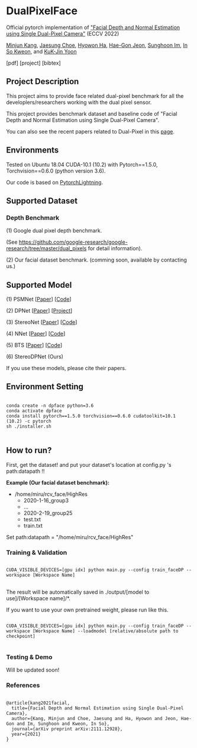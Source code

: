 # DualPixelFace
Official pytorch implementation of ["Facial Depth and Normal Estimation using Single Dual-Pixel Camera"](https://arxiv.org/abs/2111.12928) (ECCV 2022)

[Minjun Kang](http://rcv.kaist.ac.kr/), [Jaesung Choe](https://sites.google.com/view/jaesungchoe), [Hyowon Ha](https://sites.google.com/site/hyowoncv/), [Hae-Gon Jeon](https://sites.google.com/site/hgjeoncv/home), [Sunghoon Im](https://cvlab.dgist.ac.kr/), [In So Kweon](http://rcv.kaist.ac.kr/), and [KuK-Jin Yoon](http://vi.kaist.ac.kr/)

[pdf] [project] [bibtex]

## Project Description
This project aims to provide face related dual-pixel benchmark for all the developlers/researchers working with the dual pixel sensor.

This project provides benchmark dataset and baseline code of "Facial Depth and Normal Estimation using Single Dual-Pixel Camera".

You can also see the recent papers related to Dual-Pixel in this [page](https://github.com/MinJunKang/DualPixelFace/blob/main/Reference.md).

## Environments

Tested on Ubuntu 18.04 CUDA-10.1 (10.2) with Pytorch==1.5.0, Torchvision==0.6.0 (python version 3.6).

Our code is based on [PytorchLightning](https://www.pytorchlightning.ai/).

## Supported Dataset

### Depth Benchmark
(1) Google dual pixel depth benchmark. 

(See https://github.com/google-research/google-research/tree/master/dual_pixels for detail information).

(2) Our facial dataset benchmark. (comming soon, available by contacting us.)

## Supported Model

(1) PSMNet      [[Paper](https://arxiv.org/abs/1803.08669)]       [[Code](https://github.com/JiaRenChang/PSMNet)]

(2) DPNet       [[Paper](https://arxiv.org/abs/1904.05822)]      [[Project](https://github.com/google-research/google-research/tree/master/dual_pixels)]

(3) StereoNet       [[Paper](https://arxiv.org/abs/1807.08865)]       [[Code](https://github.com/meteorshowers/X-StereoLab)]

(4) NNet       [[Paper](https://arxiv.org/abs/1911.10444)]       [[Code](https://github.com/udaykusupati/Normal-Assisted-Stereo)]

(5) BTS       [[Paper](https://arxiv.org/abs/1907.10326)]       [[Code](https://github.com/cleinc/bts)]

(6) StereoDPNet      (Ours)

If you use these models, please cite their papers.

## Environment Setting

<pre>
<code>
conda create -n dpface python=3.6
conda activate dpface
conda install pytorch==1.5.0 torchvision==0.6.0 cudatoolkit=10.1 (10.2) -c pytorch
sh ./installer.sh
</code>
</pre>

## How to run?

First, get the dataset! and put your dataset's location at config.py 's path:datapath !!

**Example (Our facial dataset benchmark):** 

- /home/miru/rcv_face/HighRes
  - 2020-1-16_group3
  - ...
  - 2020-2-19_group25
  - test.txt
  - train.txt

Set path:datapath = "/home/miru/rcv_face/HighRes"

### Training & Validation

<pre>
<code>
CUDA_VISIBLE_DEVICES=[gpu idx] python main.py --config train_faceDP --workspace [Workspace Name]
</code>
</pre>

The result will be automatically saved in ./output/[model to use]/[Workspace name]/*.

If you want to use your own pretrained weight, please run like this.

<pre>
<code>
CUDA_VISIBLE_DEVICES=[gpu idx] python main.py --config train_faceDP --workspace [Workspace Name] --loadmodel [relative/absolute path to checkpoint]
</code>
</pre>

### Testing & Demo

Will be updated soon!

### References
<pre>
<code>
@article{kang2021facial,
  title={Facial Depth and Normal Estimation using Single Dual-Pixel Camera},
  author={Kang, Minjun and Choe, Jaesung and Ha, Hyowon and Jeon, Hae-Gon and Im, Sunghoon and Kweon, In So},
  journal={arXiv preprint arXiv:2111.12928},
  year={2021}
}
</code>
</pre>
